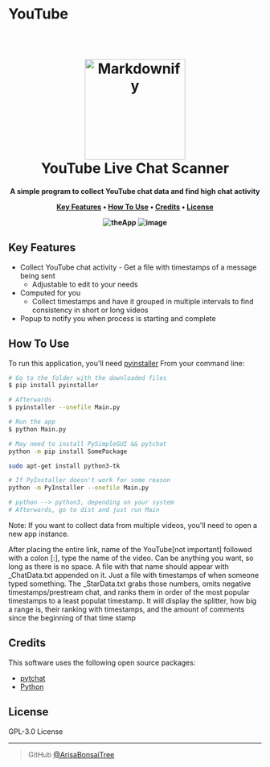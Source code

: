 # YouTube

<h1 align="center">
  <br>
  <a href="Python"><img src="https://external-content.duckduckgo.com/iu/?u=https%3A%2F%2Fpythonprogramming.net%2Fstatic%2Fimages%2Ffinance%2Fpython-programming-language.png&f=1&nofb=1" alt="Markdownify" width="200"></a>
  <br>
  YouTube Live Chat Scanner
  <br>
</h1>

<h4 align="center">A simple program to collect YouTube chat data and find high chat activity 

<p align="center">
  <a href="#key-features">Key Features</a> •
  <a href="#how-to-use">How To Use</a> •
  <a href="#credits">Credits</a> •
  <a href="#license">License</a>
</p>

![theApp](https://user-images.githubusercontent.com/64375555/147840728-5460cad9-c1f1-4b64-867e-fb9e7a892e30.png)
![image](https://user-images.githubusercontent.com/64375555/147840751-5a679264-4193-4295-a26f-ade2f07b94b7.png)


## Key Features

* Collect YouTube chat activity - Get a file with timestamps of a message being sent
  - Adjustable to edit to your needs
* Computed for you
  - Collect timestamps and have it grouped in multiple intervals to find consistency in short or long videos
* Popup to notify you when process is starting and complete

## How To Use

To run this application, you'll need [pyinstaller](https://www.pyinstaller.org/) From your command line:

```bash
# Go to the folder with the downloaded files
$ pip install pyinstaller

# Afterwards
$ pyinstaller --onefile Main.py

# Run the app
$ python Main.py

# May need to install PySimpleGUI && pytchat
python -m pip install SomePackage

sudo apt-get install python3-tk

# If PyInstaller doesn't work for some reason
python -m PyInstaller --onefile Main.py

# python --> python3, depending on your system
# Afterwards, go to dist and just run Main

```

Note: If you want to collect data from multiple videos, you'll need to open a new app instance.

After placing the entire link, name of the YouTube[not important] followed with a colon [:], type the name of the video. Can be anything you want, so long as there is no space. A file with that name should appear with _ChatData.txt appended on it. Just a file with timestamps of when someone typed something. The _StarData.txt grabs those numbers, omits negative timestamps/prestream chat, and ranks them in order of the most popular timestamps to a least populat timestamp. It will display the splitter, how big a range is, their ranking with timestamps, and the amount of comments since the beginning of that time stamp

## Credits

This software uses the following open source packages:

- [pytchat](https://github.com/taizan-hokuto/pytchat)
- [Python](https://www.python.org/downloads/)


## License

GPL-3.0 License

---
> GitHub [@ArisaBonsaiTree](https://github.com/ArisaBonsaiTree)


